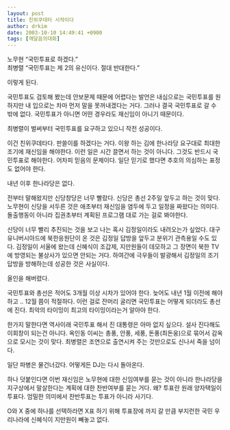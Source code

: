 ```yaml
---
layout: post
title: 친위쿠데타 시작이다
author: drkim
date: 2003-10-10 14:49:41 +0900
tags: [깨달음의대화]
---
```

노무현 “국민투표로 하겠다.”  
최병렬 “국민투표는 제 2의 유신이다. 절대 반대한다.”

이렇게 된다. 

국민투표도 검토해 봤는데 안보문제 때문에 어렵다는 발언은 내심으로는 국민투표를 원하지만 내 입으로는 차마 먼저 말을 못꺼내겠다는 거다. 그러나 결국 국민투표로 갈 수 밖에 없다. 국민투표가 아니면 어떤 경우라도 재신임이 아니기 때문이다. 

최병렬이 벌써부터 국민투표를 요구하고 있으니 작전 성공이다. 

이건 친위쿠데타다. 판쓸이를 하겠다는 거다. 이왕 하는 김에 한나라당 요구대로 최대한 조기에 재신임을 해야한다. 이런 일은 시간 끌면서 하는 것이 아니다. 그것도 반드시 국민투표로 해야한다. 어차피 믿음의 문제이다. 일단 믿기로 했다면 추호의 의심하는 표정도 없어야 한다. 

내년 이후 한나라당은 없다. 

전부터 말해왔지만 신당창당은 너무 빨랐다. 신당은 총선 2주일 앞두고 하는 것이 맞다. 노무현이 신당을 서두른 것은 애초부터 재신임을 염두에 두고 일정을 짜왔다는 의미다. 돌출행동이 아니라 집권초부터 계획된 프로그램 대로 가는 걸로 봐야한다. 

신당이 너무 빨리 추진되는 것을 보고 나는 혹시 김정일이라도 내려오는가 싶었다. 대구 유니버시아드에 북한응원단이 온 것은 김정일 답방을 앞두고 분위기 관측용일 수도 있다. 김정일이 서울에 왔는데 신혜식이 조갑제, 지만원들이 데모하고 그 장면이 북한 TV에 방영되는 불상사가 있으면 안되는 거다. 하여간에 극우들이 발광해서 김정일의 조기답방을 방해하는데 성공한 것은 사실이다. 

올인을 해버렸다.

국민투표와 총선은 적어도 3개월 이상 시차가 있어야 한다. 늦어도 내년 1월 이전에 해야하고 .. 12월 쯤이 적절하다. 이런 걸로 잔머리 굴리면 국민투표는 어떻게 되더라도 총선에 진다. 최악의 타이밍이 최고의 타이밍이라는거 알아야 한다. 

한가지 말한다면 역사이래 국민투표 해서 진 대통령은 아마 없지 싶으다. 설사 진다해도 이회창이 되는건 아니다. 옥인동 이씨는 총풍, 안풍, 세풍, 돈풍(최돈웅)으로 묶어서 감옥으로 모시는 것이 맞다. 최병렬은 조연으로 출연시켜 주는 것만으로도 신나서 죽을 넘이다. 

일단 파병은 물건너갔다. 어떻게든 DJ는 다시 돌아온다. 

하나 덧붙인다면 이번 재신임은 노무현에 대한 신임여부를 묻는 것이 아니라 한나라당을 지구상에서 말살한다는 계획에 대한 찬반여부를 묻는 거다. 왜? 투표란 원래 양자택일이 투표다. 엄밀한 의미에서 찬반투표는 투표가 아니라 사기다. 

O와 X 중에 하나를 선택하라면 X표 하기 위해 투표장에 까지 갈 만큼 부지런한 국민 우리나라에 신혜식이 지만원이 빼놓고 없다.